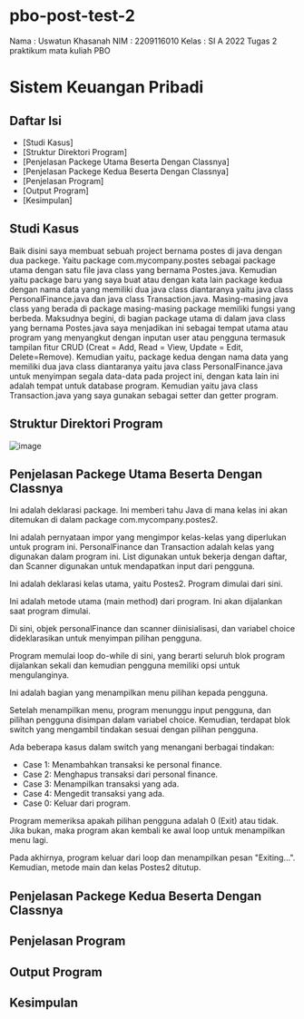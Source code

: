 # pbo-post-test-2
Nama  : Uswatun Khasanah
NIM   : 2209116010
Kelas : SI A 2022
Tugas 2 praktikum mata kuliah PBO

# Sistem Keuangan Pribadi
## Daftar Isi
- [Studi Kasus]
- [Struktur Direktori Program]
- [Penjelasan Packege Utama Beserta Dengan Classnya]
- [Penjelasan Packege Kedua Beserta Dengan Classnya]
- [Penjelasan Program]
- [Output Program]
- [Kesimpulan]

## Studi Kasus
Baik disini saya membuat sebuah project bernama postes di java dengan dua packege. Yaitu package com.mycompany.postes sebagai package utama dengan satu file java class yang bernama Postes.java. Kemudian yaitu package baru yang saya buat atau dengan kata lain package kedua dengan nama data yang memiliki dua java class diantaranya yaitu java class PersonalFinance.java dan java class Transaction.java. Masing-masing java class yang berada di package masing-masing package memiliki fungsi yang berbeda. Maksudnya begini, di bagian package utama di dalam java class yang bernama Postes.java saya menjadikan ini sebagai tempat utama atau program yang menyangkut dengan inputan user atau pengguna termasuk tampilan fitur CRUD (Creat = Add, Read = View, Update = Edit, Delete=Remove). Kemudian yaitu, package kedua dengan nama data yang memiliki dua java class diantaranya yaitu java class PersonalFinance.java untuk menyimpan segala data-data pada project ini, dengan kata lain ini adalah tempat untuk database program. Kemudian yaitu java class Transaction.java yang saya gunakan sebagai setter dan getter program.

## Struktur Direktori Program
![image](https://github.com/uswatnkh07/pbo-post-test-2/assets/115265157/f13989da-286b-4bf0-af4b-2bb7ed87a703)


## Penjelasan Packege Utama Beserta Dengan Classnya

Ini adalah deklarasi package. Ini memberi tahu Java di mana kelas ini akan ditemukan di dalam package com.mycompany.postes2.

Ini adalah pernyataan impor yang mengimpor kelas-kelas yang diperlukan untuk program ini. PersonalFinance dan Transaction adalah kelas yang digunakan dalam program ini. List digunakan untuk bekerja dengan daftar, dan Scanner digunakan untuk mendapatkan input dari pengguna.

Ini adalah deklarasi kelas utama, yaitu Postes2. Program dimulai dari sini.

Ini adalah metode utama (main method) dari program. Ini akan dijalankan saat program dimulai.

Di sini, objek personalFinance dan scanner diinisialisasi, dan variabel choice dideklarasikan untuk menyimpan pilihan pengguna.

Program memulai loop do-while di sini, yang berarti seluruh blok program dijalankan sekali dan kemudian pengguna memiliki opsi untuk mengulanginya.

Ini adalah bagian yang menampilkan menu pilihan kepada pengguna.

Setelah menampilkan menu, program menunggu input pengguna, dan pilihan pengguna disimpan dalam variabel choice. Kemudian, terdapat blok switch yang mengambil tindakan sesuai dengan pilihan pengguna.

Ada beberapa kasus dalam switch yang menangani berbagai tindakan:
- Case 1: Menambahkan transaksi ke personal finance.
- Case 2: Menghapus transaksi dari personal finance.
- Case 3: Menampilkan transaksi yang ada.
- Case 4: Mengedit transaksi yang ada.
- Case 0: Keluar dari program.

Program memeriksa apakah pilihan pengguna adalah 0 (Exit) atau tidak. Jika bukan, maka program akan kembali ke awal loop untuk menampilkan menu lagi.

Pada akhirnya, program keluar dari loop dan menampilkan pesan "Exiting...". Kemudian, metode main dan kelas Postes2 ditutup.

## Penjelasan Packege Kedua Beserta Dengan Classnya
## Penjelasan Program
## Output Program
## Kesimpulan


